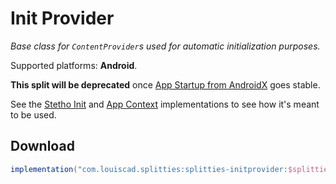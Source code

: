 # Init Provider

*Base class for `ContentProvider`s used for automatic initialization
purposes.*

Supported platforms: **Android**.

**This split will be deprecated** once [App Startup from AndroidX](https://developer.android.com/topic/libraries/app-startup) goes stable.

See the [Stetho Init](../stetho-init) and [App Context](../appctx)
implementations to see how it's meant to be used.

## Download

```groovy
implementation("com.louiscad.splitties:splitties-initprovider:$splitties_version")
```
